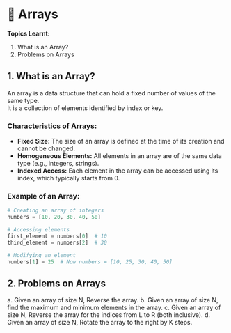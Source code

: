 # 🧮 Arrays

**Topics Learnt:** 
1. What is an Array?
2. Problems on Arrays


## 1. What is an Array?

An array is a data structure that can hold a fixed number of values of the same type.  
It is a collection of elements identified by index or key.

### Characteristics of Arrays:
- **Fixed Size:** The size of an array is defined at the time of its creation and cannot be changed.
- **Homogeneous Elements:** All elements in an array are of the same data type (e.g., integers, strings).
- **Indexed Access:** Each element in the array can be accessed using its index, which typically starts from 0.

### Example of an Array:
```python
# Creating an array of integers
numbers = [10, 20, 30, 40, 50]

# Accessing elements
first_element = numbers[0]  # 10
third_element = numbers[2]  # 30

# Modifying an element
numbers[1] = 25  # Now numbers = [10, 25, 30, 40, 50]
```

## 2. Problems on Arrays

a. Given an array of size N, Reverse the array.
b. Given an array of size N, find the maximum and minimum elements in the array.
c. Given an array of size N, Reverse the array for the indices from L to R (both inclusive).
d. Given an array of size N, Rotate the array to the right by K steps.